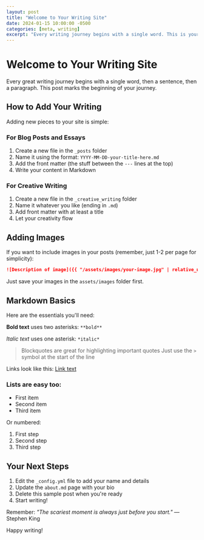```yaml
---
layout: post
title: "Welcome to Your Writing Site"
date: 2024-01-15 10:00:00 -0500
categories: [meta, writing]
excerpt: "Every writing journey begins with a single word. This is yours."
---
```


# Welcome to Your Writing Site

Every great writing journey begins with a single word, then a sentence, then a paragraph. This post marks the beginning of your journey.

## How to Add Your Writing

Adding new pieces to your site is simple:

### For Blog Posts and Essays

1. Create a new file in the `_posts` folder
2. Name it using the format: `YYYY-MM-DD-your-title-here.md`
3. Add the front matter (the stuff between the `---` lines at the top)
4. Write your content in Markdown

### For Creative Writing

1. Create a new file in the `_creative_writing` folder
2. Name it whatever you like (ending in `.md`)
3. Add front matter with at least a title
4. Let your creativity flow

## Adding Images

If you want to include images in your posts (remember, just 1-2 per page for simplicity):

```markdown
![Description of image]({{ "/assets/images/your-image.jpg" | relative_url }})
```

Just save your images in the `assets/images` folder first.

## Markdown Basics

Here are the essentials you'll need:

**Bold text** uses two asterisks: `**bold**`

*Italic text* uses one asterisk: `*italic*`

> Blockquotes are great for highlighting important quotes
> Just use the `>` symbol at the start of the line

Links look like this: [Link text](https://example.com)

### Lists are easy too:

- First item
- Second item
- Third item

Or numbered:

1. First step
2. Second step
3. Third step

## Your Next Steps

1. Edit the `_config.yml` file to add your name and details
2. Update the `about.md` page with your bio
3. Delete this sample post when you're ready
4. Start writing!

Remember: *"The scariest moment is always just before you start."* — Stephen King

Happy writing! 